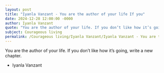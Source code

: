```yaml
---
layout: post
title: "Iyanla Vanzant - You are the author of your life If you"
date: 2024-12-28 12:00:00 -0000
author: Iyanla Vanzant
quote: "You are the author of your life. If you don’t like how it’s going, write a new chapter."
subject: Courageous living
permalink: /Courageous living/Iyanla Vanzant/Iyanla Vanzant - You are the author of your life If you
---
```


You are the author of your life. If you don’t like how it’s going, write a new chapter.

- Iyanla Vanzant
